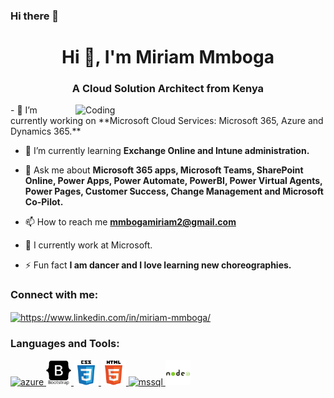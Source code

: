 ### Hi there 👋
<h1 align="center">Hi 👋, I'm Miriam Mmboga</h1>
<h3 align="center">A Cloud Solution Architect from Kenya</h3>
<img align="right" alt="Coding" width="400" src="https://user-images.githubusercontent.com/53329034/123502306-0fcdfc80-d669-11eb-87e4-d24cccfbbd00.gif">
- 🔭 I’m currently working on **Microsoft Cloud Services: Microsoft 365, Azure and Dynamics 365.**

- 🌱 I’m currently learning **Exchange Online and Intune administration.**

- 💬 Ask me about **Microsoft 365 apps, Microsoft Teams, SharePoint Online, Power Apps, Power Automate, PowerBI, Power Virtual Agents, Power Pages, Customer Success, Change Management and Microsoft Co-Pilot.**

- 📫 How to reach me **mmbogamiriam2@gmail.com**

- 📄 I currently work at Microsoft.

- ⚡ Fun fact **I am dancer and I love learning new choreographies.**

<h3 align="left">Connect with me:</h3>
<p align="left">
<a href="https://linkedin.com/in/https://www.linkedin.com/in/miriam-mmboga/" target="blank"><img align="center" src="https://raw.githubusercontent.com/rahuldkjain/github-profile-readme-generator/master/src/images/icons/Social/linked-in-alt.svg" alt="https://www.linkedin.com/in/miriam-mmboga/" height="30" width="40" /></a>
</p>

<h3 align="left">Languages and Tools:</h3>
<p align="left"> <a href="https://azure.microsoft.com/en-in/" target="_blank" rel="noreferrer"> <img src="https://www.vectorlogo.zone/logos/microsoft_azure/microsoft_azure-icon.svg" alt="azure" width="40" height="40"/> </a> <a href="https://getbootstrap.com" target="_blank" rel="noreferrer"> <img src="https://raw.githubusercontent.com/devicons/devicon/master/icons/bootstrap/bootstrap-plain-wordmark.svg" alt="bootstrap" width="40" height="40"/> </a> <a href="https://www.w3schools.com/css/" target="_blank" rel="noreferrer"> <img src="https://raw.githubusercontent.com/devicons/devicon/master/icons/css3/css3-original-wordmark.svg" alt="css3" width="40" height="40"/> </a> <a href="https://www.w3.org/html/" target="_blank" rel="noreferrer"> <img src="https://raw.githubusercontent.com/devicons/devicon/master/icons/html5/html5-original-wordmark.svg" alt="html5" width="40" height="40"/> </a> <a href="https://www.microsoft.com/en-us/sql-server" target="_blank" rel="noreferrer"> <img src="https://www.svgrepo.com/show/303229/microsoft-sql-server-logo.svg" alt="mssql" width="40" height="40"/> </a> <a href="https://nodejs.org" target="_blank" rel="noreferrer"> <img src="https://raw.githubusercontent.com/devicons/devicon/master/icons/nodejs/nodejs-original-wordmark.svg" alt="nodejs" width="40" height="40"/> </a> </p>

